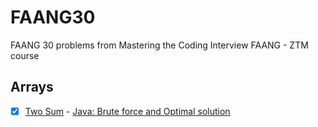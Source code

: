 # FAANG30 

FAANG 30 problems from Mastering the Coding Interview FAANG - ZTM course

## Arrays

- [x] [Two Sum](https://leetcode.com/problems/two-sum/) - [Java: Brute force and Optimal solution](./src/arrays/TwoSum.java)
